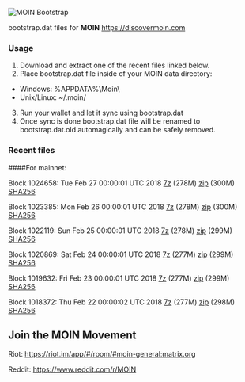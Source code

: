 ![MOIN Bootstrap](https://i.imgur.com/KjM1jMp.jpg)

bootstrap.dat files for **MOIN** https://discovermoin.com

### Usage

1. Download and extract one of the recent files linked below.
2. Place bootstrap.dat file inside of your MOIN data directory:
 - Windows: %APPDATA%\Moin\
 - Unix/Linux: ~/.moin/
3. Run your wallet and let it sync using bootstrap.dat
4. Once sync is done bootstrap.dat file will be renamed to bootstrap.dat.old automagically and can be safely removed.


### Recent files

####For mainnet:

Block 1024658: Tue Feb 27 00:00:01 UTC 2018 [7z](https://transfer.sh/UJ1Ma/bootstrap.dat.20180227.7z) (278M) [zip](https://transfer.sh/wIBzs/bootstrap.dat.20180227.zip) (300M) [SHA256](https://transfer.sh/Ky2Mm/sha256.txt)

Block 1023385: Mon Feb 26 00:00:01 UTC 2018 [7z](https://transfer.sh/ECaeJ/bootstrap.dat.20180226.7z) (278M) [zip](https://transfer.sh/SYyyV/bootstrap.dat.20180226.zip) (300M) [SHA256](https://transfer.sh/Y5rYt/sha256.txt)

Block 1022119: Sun Feb 25 00:00:01 UTC 2018 [7z](https://transfer.sh/eZ0GU/bootstrap.dat.20180225.7z) (278M) [zip](https://transfer.sh/MQ2nx/bootstrap.dat.20180225.zip) (299M) [SHA256](https://transfer.sh/11SXrn/sha256.txt)

Block 1020869: Sat Feb 24 00:00:01 UTC 2018 [7z](https://transfer.sh/rVKI0/bootstrap.dat.20180224.7z) (277M) [zip](https://transfer.sh/xxiiE/bootstrap.dat.20180224.zip) (299M) [SHA256](https://transfer.sh/Q48UH/sha256.txt)

Block 1019632: Fri Feb 23 00:00:01 UTC 2018 [7z](https://transfer.sh/KRrra/bootstrap.dat.20180223.7z) (277M) [zip](https://transfer.sh/1sXim/bootstrap.dat.20180223.zip) (299M) [SHA256](https://transfer.sh/xl84I/sha256.txt)

Block 1018372: Thu Feb 22 00:00:02 UTC 2018 [7z](https://transfer.sh/oqXGT/bootstrap.dat.20180222.7z) (277M) [zip](https://transfer.sh/14dVeA/bootstrap.dat.20180222.zip) (298M) [SHA256](https://transfer.sh/mWcw5/sha256.txt)

## Join the MOIN Movement

Riot: https://riot.im/app/#/room/#moin-general:matrix.org

Reddit: https://www.reddit.com/r/MOIN
